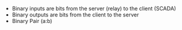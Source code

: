 -   Binary inputs are bits from the server (relay) to the client (SCADA)
-   Binary outputs are bits from the client to the server
- Binary Pair (a:b)
